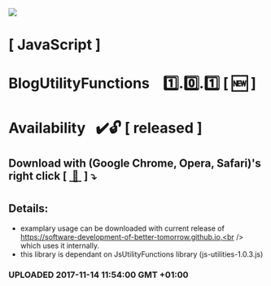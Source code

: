 <img src="https://github.com/Dabrowski-Software-Development/BlogUtilityFunctions/blob/master/github_json2sql.png"></img>
# [ JavaScript ]
# BlogUtilityFunctions &nbsp;&nbsp;&nbsp;:one:.:zero:.:one:&nbsp;[&nbsp;:new:&nbsp;]
#
#
# Availability&nbsp;&nbsp;&nbsp;:heavy_check_mark::unlock: [ released ]
## Download with (Google Chrome, Opera, Safari)'s right click [&nbsp;[ :floppy_disk: ](https://github.com/Dabrowski-Software-Development/BlogUtilityFunctions/blob/master/blog-utilities-1.0.1.js)&nbsp;]&nbsp;:arrow_heading_down:
#
## Details:
 - examplary usage can be downloaded with current release of https://software-development-of-better-tomorrow.github.io,<br /> which uses it internally.
 - this library is dependant on JsUtilityFunctions library (js-utilities-1.0.3.js)

### <strong>UPLOADED 2017-11-14 11:54:00 GMT +01:00</strong>
